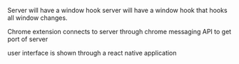 Server will have a window hook  server will have a window hook that hooks all window changes.

Chrome extension connects to server through chrome messaging API to get port of server

user interface is shown through a react native application

